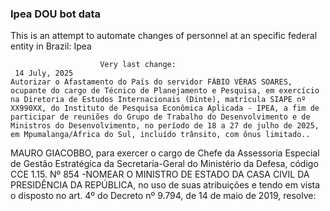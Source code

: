  ### Ipea DOU bot data
 This is an attempt to automate changes of personnel at an specific federal entity in Brazil: Ipea
 
                        Very last change: 
 	 14 July, 2025
	Autorizar o Afastamento do País do servidor FÁBIO VÉRAS SOARES, ocupante do cargo de Técnico de Planejamento e Pesquisa, em exercício na Diretoria de Estudos Internacionais (Dinte), matrícula SIAPE nº XX990XX, do Instituto de Pesquisa Econômica Aplicada - IPEA, a fim de participar de reuniões do Grupo de Trabalho do Desenvolvimento e de Ministros do Desenvolvimento, no período de 18 a 27 de julho de 2025, em Mpumalanga/África do Sul, incluído trânsito, com ônus limitado..
MAURO GIACOBBO, para exercer o cargo de Chefe da Assessoria Especial de Gestão Estratégica da Secretaria-Geral do Ministério da Defesa, código CCE 1.15.
Nº 854 -NOMEAR
O MINISTRO DE ESTADO DA CASA CIVIL DA PRESIDÊNCIA DA REPÚBLICA, no uso de suas atribuições e tendo em vista o disposto no art. 4º do Decreto nº 9.794, de 14 de maio de 2019, resolve:
